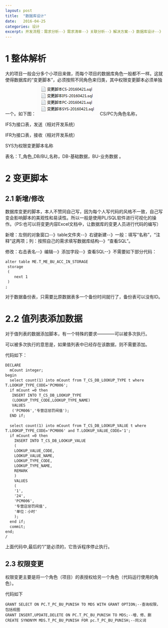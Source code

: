 ```yaml
---
layout: post
title:  "数据库设计"
date:   2016-04-25
categories: 设计
excerpt: 开发流程：需求分析--》需求清单--》关联分析--》解决方案--》数据库设计--》开发指导书--》开发--》测试。本文内用主要讲解数据库设计部分（oracle）...
---
```

# 1 整体解析
大的项目一般会分多个小项目来做，而每个项目的数据库角色一般都不一样。这就使得数据库的“变更脚本”，必须按照不同角色来归类，其中权限变更脚本必须单独一个。如下图：
![脚本名称图](/assets/SJKSJ01.PNG)
CS/PC为角色名称，

IFS为接口表，发送（相对开发系统）


IFR为接口表，接收（相对开发系统）

SYS为权限变更脚本名称

表名：T_角色_DB/BU_名称，DB-基础数据，BU-业务数据 。

# 2 变更脚本

## 2.1 新增/修改
数据库变更的脚本，本人不赞同自己写，因为每个人写代码的风格不一致，自己写变会影响脚本的美观性和易读性。所以一般是使用PL/SQL软件进行可视化的操作。（PS:也可以将变更内容Excel文档中，让数据库的变更人员进行代码的编写）

新增：左侧的对象窗口--》table文件夹--》右键新建--》一般：填写“名称”，“注释”这两项；列：按照自己的需求填写数据库结构--》“查看SQL”。

修改：右击表名--》编辑--》添加字段--》查看SQL--》不需要如下部分代码：

	alter table ME.T_ME_BU_ACC_IN_STORAGE
  	 storage
  	 (
    	next 1
  	 )
	;

对于数据备份表，只需要比原数据表多一个备份时间就行了，备份表可以没有ID。

# 2.2 值列表添加数据
对于值列表的数据添加脚本，有一个特殊的要求————可以被多次执行。

可以被多次执行的意思是，如果值列表中已经存在该数据，则不需要添加。

代码如下：

```
DECLARE
  mCount integer;
begin
  select count(1) into mCount from T_CS_DB_LOOKUP_TYPE t where T.LOOKUP_TYPE_CODE='PCM006';
  if mCount =0 then
   INSERT INTO T_CS_DB_LOOKUP_TYPE 
   (LOOKUP_TYPE_CODE,LOOKUP_TYPE_NAME)
   VALUES
   ('PCM006','专营店惩罚阀值');
  END if;

  select count(1) into mCount from T_CS_DB_LOOKUP_VALUE t where T.LOOKUP_TYPE_CODE='PCM006' and T.LOOKUP_VALUE_CODE='1';
  if mCount =0 then
    INSERT INTO T_CS_DB_LOOKUP_VALUE 
    (
    LOOKUP_VALUE_CODE,
    LOOKUP_VALUE_NAME,
    LOOKUP_TYPE_CODE,
    LOOKUP_TYPE_NAME,
    REMARK
    )
    VALUES
    (
    '1',
    '24',
    'PCM006',
    '专营店惩罚阀值',
    '单位：小时'
    );
  end if;
  commit;
end;
/

```
上面代码中,最后的“/”是必须的，它告诉程序停止执行。

## 2.3 权限变更
权限变更主要是将一个角色（项目）的表授权给另一个角色（代码运行使用的角色）。

代码如下
```
GRANT SELECT ON PC.T_PC_BU_PUNISH TO MDS WITH GRANT OPTION;--查询权限，包括视图
GRANT INSERT,UPDATE,DELETE ON PC.T_PC_BU_PUNISH TO MDS;--增、修、删
CREATE SYNONYM MDS.T_PC_BU_PUNISH FOR pc.T_PC_BU_PUNISH;--同义词
```


